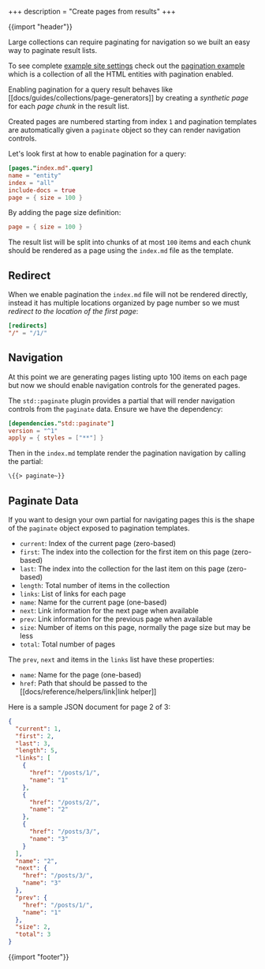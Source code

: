 +++
description = "Create pages from results"
+++

{{import "header"}}

Large collections can require paginating for navigation so we built an easy way to paginate result lists.

To see complete [example site settings][pagination-site-settings] check out the [pagination example][pagination-example] which is a collection of all the HTML entities with pagination enabled.

Enabling pagination for a query result behaves like [[docs/guides/collections/page-generators]] by creating a *synthetic page* for each *page chunk* in the result list.

Created pages are numbered starting from index `1` and pagination templates are automatically given a `paginate` object so they can render navigation controls.

Let's look first at how to enable pagination for a query:

```toml
[pages."index.md".query]
name = "entity"
index = "all"
include-docs = true
page = { size = 100 }
```

By adding the page size definition:

```toml
page = { size = 100 }
```

The result list will be split into chunks of at most `100` items and each chunk should be rendered as a page using the `index.md` file as the template.

## Redirect

When we enable pagination the `index.md` file will not be rendered directly, instead it has multiple locations organized by page number so we must *redirect to the location of the first page*:

```toml
[redirects]
"/" = "/1/"
```

## Navigation

At this point we are generating pages listing upto 100 items on each page but now we should enable navigation controls for the generated pages.

The `std::paginate` plugin provides a partial that will render navigation controls from the `paginate` data. Ensure we have the dependency:

```toml
[dependencies."std::paginate"]
version = "^1"
apply = { styles = ["**"] }
```

Then in the `index.md` template render the pagination navigation by calling the partial:

```handlebars
\{{> paginate~}}
```

## Paginate Data

If you want to design your own partial for navigating pages this is the shape of the `paginate` object exposed to pagination templates.

* `current`: Index of the current page (zero-based)
* `first`: The index into the collection for the first item on this page (zero-based)
* `last`: The index into the collection for the last item on this page (zero-based)
* `length`: Total number of items in the collection
* `links`: List of links for each page
* `name`: Name for the current page (one-based)
* `next`: Link information for the next page when available
* `prev`: Link information for the previous page when available
* `size`: Number of items on this page, normally the page size but may be less
* `total`: Total number of pages

The `prev`, `next` and items in the `links` list have these properties:

* `name`: Name for the page (one-based)
* `href`: Path that should be passed to the [[docs/reference/helpers/link|link helper]]

Here is a sample JSON document for page 2 of 3:

```json
{
  "current": 1,
  "first": 2,
  "last": 3,
  "length": 5,
  "links": [
    {
      "href": "/posts/1/",
      "name": "1"
    },
    {
      "href": "/posts/2/",
      "name": "2"
    },
    {
      "href": "/posts/3/",
      "name": "3"
    }
  ],
  "name": "2",
  "next": {
    "href": "/posts/3/",
    "name": "3"
  },
  "prev": {
    "href": "/posts/1/",
    "name": "1"
  },
  "size": 2,
  "total": 3
}
```

{{import "footer"}}

[pagination-site-settings]: https://github.com/uwe-app/examples/blob/main/collections/pagination/site.toml
[pagination-example]: https://github.com/uwe-app/examples/tree/main/collections/pagination

